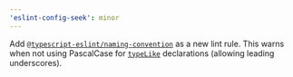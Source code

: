 ```yaml
---
'eslint-config-seek': minor
---
```


Add [`@typescript-eslint/naming-convention`] as a new lint rule.
This warns when not using PascalCase for [`typeLike`] declarations (allowing leading underscores).

[`@typescript-eslint/naming-convention`]: https://typescript-eslint.io/rules/naming-convention/
[`typeLike`]: https://typescript-eslint.io/rules/naming-convention/#group-selectors:~:text=typeLike%20%2D%20matches%20the,types%3A%20none.
